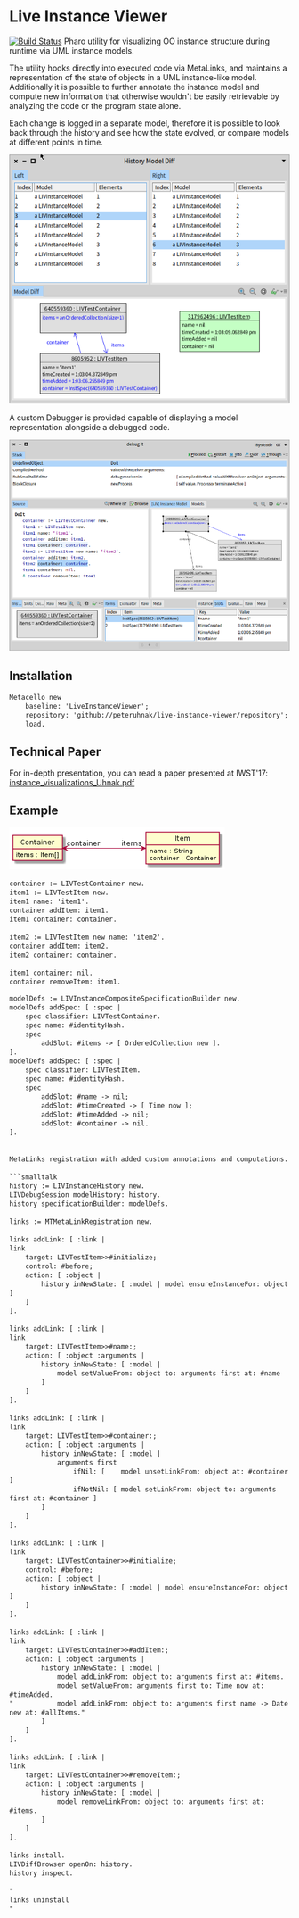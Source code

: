 # Live Instance Viewer
[![Build Status](https://travis-ci.org/peteruhnak/live-instance-viewer.svg?branch=master)](https://travis-ci.org/peteruhnak/live-instance-viewer)
Pharo utility for visualizing OO instance structure during runtime via UML instance models.

The utility hooks directly into executed code via MetaLinks, and maintains a representation of the state of objects in a UML instance-like model. Additionally it is possible to further annotate the instance model and compute new information that otherwise wouldn't be easily retrievable by analyzing the code or the program state alone.

Each change is logged in a separate model, therefore it is possible to look back through the history and see how the state evolved, or compare models at different points in time.

![](figures/model-diff-browser.png)

A custom Debugger is provided capable of displaying a model representation alongside a debugged code.

![](figures/debugger-view.png)

## Installation

```smalltalk
Metacello new
	baseline: 'LiveInstanceViewer';
	repository: 'github://peteruhnak/live-instance-viewer/repository';
	load.
```

## Technical Paper

For in-depth presentation, you can read a paper presented at IWST'17: [instance_visualizations_Uhnak.pdf](instance_visualizations_Uhnak.pdf)

## Example

![](figures/container-model.png)

```smalltalk
container := LIVTestContainer new.
item1 := LIVTestItem new.
item1 name: 'item1'.
container addItem: item1.
item1 container: container.

item2 := LIVTestItem new name: 'item2'.
container addItem: item2.
item2 container: container.

item1 container: nil.
container removeItem: item1.
```

```smalltalk
modelDefs := LIVInstanceCompositeSpecificationBuilder new.
modelDefs addSpec: [ :spec |
	spec classifier: LIVTestContainer.
	spec name: #identityHash.
	spec
		addSlot: #items -> [ OrderedCollection new ].
].
modelDefs addSpec: [ :spec |
	spec classifier: LIVTestItem.
	spec name: #identityHash.
	spec
		addSlot: #name -> nil;
		addSlot: #timeCreated -> [ Time now ];
		addSlot: #timeAdded -> nil;
		addSlot: #container -> nil.
].


MetaLinks registration with added custom annotations and computations.

```smalltalk
history := LIVInstanceHistory new.
LIVDebugSession modelHistory: history.
history specificationBuilder: modelDefs.

links := MTMetaLinkRegistration new.

links addLink: [ :link |
link
	target: LIVTestItem>>#initialize;
	control: #before;
	action: [ :object |
		history inNewState: [ :model | model ensureInstanceFor: object ]
	]
].

links addLink: [ :link |
link
	target: LIVTestItem>>#name:;
	action: [ :object :arguments |
		history inNewState: [ :model |
			model setValueFrom: object to: arguments first at: #name
		]
	]
].

links addLink: [ :link |
link
	target: LIVTestItem>>#container:;
	action: [ :object :arguments |
		history inNewState: [ :model |
			arguments first
				ifNil: [ 	model unsetLinkFrom: object at: #container ]
				ifNotNil: [ model setLinkFrom: object to: arguments first at: #container ]
		]
	]
].

links addLink: [ :link |
link
	target: LIVTestContainer>>#initialize;
	control: #before;
	action: [ :object |
		history inNewState: [ :model | model ensureInstanceFor: object ]
	]
].

links addLink: [ :link |
link
	target: LIVTestContainer>>#addItem:;
	action: [ :object :arguments |
		history inNewState: [ :model |
			model addLinkFrom: object to: arguments first at: #items.
			model setValueFrom: arguments first to: Time now at: #timeAdded.
"			model addLinkFrom: object to: arguments first name -> Date new at: #allItems."
		]
	]
].

links addLink: [ :link |
link
	target: LIVTestContainer>>#removeItem:;
	action: [ :object :arguments |
		history inNewState: [ :model |
			model removeLinkFrom: object to: arguments first at: #items.
		]
	]
].
	
links install.
LIVDiffBrowser openOn: history.
history inspect.

"
links uninstall
"
```